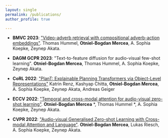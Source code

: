 ```yaml
---
layout: single
permalink: /publications/
author_profile: true

---
```

- **BMVC 2023**: ["Video-adverb retrieval with compositional adverb-action embeddings"](https://arxiv.org/abs/2309.03869).  Thomas Hummel, **Otniel-Bogdan Mercea**, A. Sophia Koepke, Zeynep Akata.

- **DAGM GCPR 2023**: "Text-to-feature diffusion for audio-visual few-shot learning". **Otniel-Bogdan Mercea**, Thomas Hummel, A. Sophia Koepke, Zeynep Akata.

- **CoRL 2022**: ["PlanT: Explainable Planning Transformers via Object-Level Representations"](https://arxiv.org/abs/2210.14222) Katrin Renz, Kashyap Chitta, **Otniel-Bogdan Mercea**, A. Sophia Koepke, Zeynep Akata, Andreas Geiger

- **ECCV 2022**: ["Temporal and cross-modal attention for audio-visual zero-shot learning"](https://arxiv.org/abs/2207.09966). **Otniel-Bogdan Mercea** *, Thomas Hummel *, A. Sophia Koepke, Zeynep Akata.

- **CVPR 2022**: ["Audio-visual Generalised Zero-shot Learning with Cross-modal Attention and Language"](https://arxiv.org/abs/2203.03598). **Otniel-Bogdan
Mercea**, Lukas Riesch, A. Sophia Koepke, Zeynep Akata.
